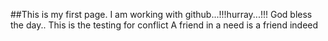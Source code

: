 ##This is my first page. I am working with github...!!!hurray...!!!
God bless the day..
This is the testing for conflict
A friend in a need is a friend indeed
